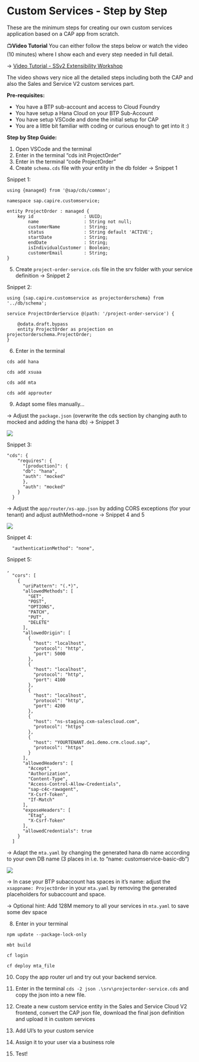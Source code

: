# Custom Services - Step by Step

These are the minimum steps for creating our own custom services application based on a CAP app from scratch.

📺**Video Tutorial**
You can either follow the steps below or watch the video (10 minutes) where I show each and every step needed in full detail.

-> [Video Tutorial - SSv2 Extensibility Workshop](https://sapvideo.cfapps.eu10-004.hana.ondemand.com/?entry_id=1_5r2suzns)

The video shows very nice all the detailed steps including both the CAP and also the Sales and Service V2 custom services part.

**Pre-requisites:**

- You have a BTP sub-account and access to Cloud Foundry
- You have setup a Hana Cloud on your BTP Sub-Account
- You have setup VSCode and done the initial setup for CAP
- You are a little bit familiar with coding or curious enough to get into it :)

**Step by Step Guide:**

1.	Open VSCode and the terminal
2.	Enter in the terminal “cds init ProjectOrder”
3.	Enter in the terminal  “code ProjectOrder”
4.	Create ```schema.cds``` file with your entity in the db folder -> Snippet 1

Snippet 1:
```
using {managed} from '@sap/cds/common';

namespace sap.capire.customservice;

entity ProjectOrder : managed {
    key id                   : UUID;
        name                 : String not null;
        customerName         : String;
        status               : String default 'ACTIVE';
        startDate            : String;
        endDate              : String;
        isIndividualCustomer : Boolean;
        customerEmail        : String;
}
```

5.	Create ```project-order-service.cds``` file in the srv folder with your service definition -> Snippet 2

Snippet 2:
```
using {sap.capire.customservice as projectorderschema} from '../db/schema';

service ProjectOrderService @(path: '/project-order-service') {

    @odata.draft.bypass
    entity ProjectOrder as projection on projectorderschema.ProjectOrder;
}
```

6.	Enter in the terminal
   
```cds add hana```

```cds add xsuaa```

```cds add mta```

```cds add approuter```

9.	Adapt some files manually…

-> Adjust the ```package.json``` (overwrite the cds section by changing auth to mocked and adding the hana db) -> Snippet 3

<img src="images/package-json.png">
 
Snippet 3:
```
"cds": {
    "requires": {
      "[production]": {
      "db": "hana",
      "auth": "mocked"
      },
      "auth": "mocked"
    }
  }
```

-> Adjust the ```app/router/xs-app.json``` by adding CORS exceptions (for your tenant) and adjust authMethod=none -> Snippet 4 and 5

<img src="images/xs-app-json.png">
 
Snippet 4:
```
  "authenticationMethod": "none",
```

Snippet 5:

```
,
  "cors": [
    {
      "uriPattern": "(.*)",
      "allowedMethods": [
        "GET",
        "POST",
        "OPTIONS",
        "PATCH",
        "PUT",
        "DELETE"
      ],
      "allowedOrigin": [
        {
          "host": "localhost",
          "protocol": "http",
          "port": 5000
        },
        {
          "host": "localhost",
          "protocol": "http",
          "port": 4100
        },
        {
          "host": "localhost",
          "protocol": "http",
          "port": 4200
        },
        {
          "host": "ns-staging.cxm-salescloud.com",
          "protocol": "https"
        },
        {
          "host": "YOURTENANT.de1.demo.crm.cloud.sap",
          "protocol": "https"
        }
      ],
      "allowedHeaders": [
        "Accept",
        "Authorization",
        "Content-Type",
        "Access-Control-Allow-Credentials",
        "sap-c4c-rawagent",
        "X-Csrf-Token",
        "If-Match"
      ],
      "exposeHeaders": [
        "Etag",
        "X-Csrf-Token"
      ],
      "allowedCredentials": true
    }
  ]
```

-> Adapt the ```mta.yaml``` by changing the generated hana db name according to your own DB name (3 places in i.e. to “name: customservice-basic-db”) 

<img src="images/mta-yaml.png">

-> In case your BTP subaccount has spaces in it’s name: adjust the ```xsappname: ProjectOrder``` in your ```mta.yaml``` by removing the generated placeholders for subaccount and space.

-> Optional hint: Add 128M memory to all your services in ```mta.yaml``` to save some dev space

8.	Enter in your terminal
   
```npm update --package-lock-only```

```mbt build```

```cf login```

```cf deploy mta_file```

10.	Copy the app router url and try out your backend service.
    
12.	Enter in the terminal ```cds -2 json .\srv\projectorder-service.cds``` and copy the json into a new file.

13.	Create a new custom service entity in the Sales and Service Cloud V2 frontend, convert the CAP json file, download the final json definition and upload it in custom services
    
14.	Add UI’s to your custom service
    
15.	Assign it to your user via a business role
    
16.	Test!
